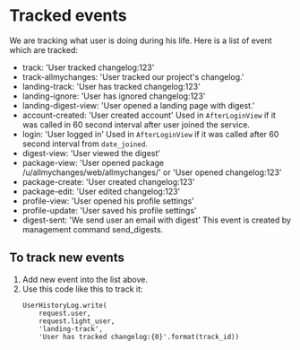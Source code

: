 Tracked events
==============

We are tracking what user is doing during his life.
Here is a list of event which are tracked:

* track: 'User tracked changelog:123'
* track-allmychanges: 'User tracked our project\'s changelog.'
* landing-track: 'User has tracked changelog:123'
* landing-ignore: 'User has ignored changelog:123'
* landing-digest-view: 'User opened a landing page with digest.'
* account-created: 'User created account'
  Used in `AfterLoginView` if it was called in 60 second interval
  after user joined the service.
* login: 'User logged in'
  Used in `AfterLoginView` if it was called after 60 second interval
  from `date_joined`.
* digest-view: 'User viewed the digest'
* package-view: 'User opened package /u/allmychanges/web/allmychanges/' or 'User opened changelog:123'
* package-create: 'User created changelog:123'
* package-edit: 'User edited changelog:123'
* profile-view: 'User opened his profile settings'
* profile-update: 'User saved his profile settings'
* digest-sent: 'We send user an email with digest'
  This event is created by management command send_digests.


To track new events
-------------------

1. Add new event into the list above.
2. Use this code like this to track it:
    ```
    UserHistoryLog.write(
        request.user,
        request.light_user,
        'landing-track',
        'User has tracked changelog:{0}'.format(track_id))
    ```

